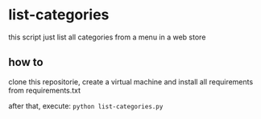 # list-categories

this script just list all categories from a menu in a web store

## how to
clone this repositorie, create a virtual machine and install all requirements from requirements.txt

after that, execute:
```python list-categories.py```

